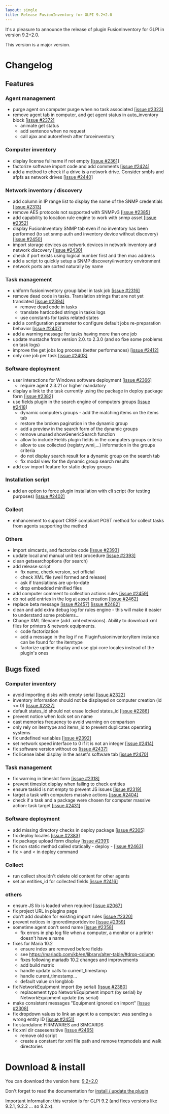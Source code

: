 ```yaml
---
layout: single
title: Release FusionInventory for GLPI 9.2+2.0
---
```


It's a pleasure to announce the release of plugin FusionInventory for GLPI in version 9.2+2.0.

This version is a major version.



# Changelog

## Features

### Agent management

* purge agent on computer purge when no task associated [[issue #2323]](https://github.com/fusioninventory/fusioninventory-for-glpi/issues/2323)
* remove agent tab in computer, and get agent status in auto_inventory block [[issue #2372]](https://github.com/fusioninventory/fusioninventory-for-glpi/issues/2372)
   * animate get status
   * add sentence when no request
   * call ajax and autorefresh after forceinventory


### Computer inventory

* display license fullname if not empty [[issue #2361]](https://github.com/fusioninventory/fusioninventory-for-glpi/issues/2361)
* factorize software import code and add comments [[issue #2424]](https://github.com/fusioninventory/fusioninventory-for-glpi/issues/2424)
* add a method to check if a drive is a network drive. Consider smbfs and afpfs as network drives [[issue #2440]](https://github.com/fusioninventory/fusioninventory-for-glpi/issues/2440)


### Network inventory / discovery

* add column in IP range list to display the name of the SNMP credentials [[issue #2313]](https://github.com/fusioninventory/fusioninventory-for-glpi/issues/2313)
* remove AES protocols not supported with SNMPv3 [[issue #2385]](https://github.com/fusioninventory/fusioninventory-for-glpi/issues/2385)
* add capability to location rule engine to work with snmp asset [[issue #2352]](https://github.com/fusioninventory/fusioninventory-for-glpi/issues/2352)
* display FusionInventory SNMP tab even if no inventory has been performed (to set snmp auth and inventory device without discovery) [[issue #2450]](https://github.com/fusioninventory/fusioninventory-for-glpi/issues/2450)
* import storage devices as network devices in network inventory and network discovery [[issue #2430]](https://github.com/fusioninventory/fusioninventory-for-glpi/issues/2430)
* check if port exists using logical number first and then mac address
* add a script to quickly setup a SNMP discovery/inventory environment
* network ports are sorted naturally by name


### Task management

* uniform fusioninventory group label in task job [[issue #2316]](https://github.com/fusioninventory/fusioninventory-for-glpi/issues/2316)
* remove dead code in tasks. Translation strings that are not yet translated [[issue #2394]](https://github.com/fusioninventory/fusioninventory-for-glpi/issues/2394)
    * remove dead code in tasks
    * translate hardcoded strings in tasks logs
    * use constants for tasks related states
* add a configuration parameter to configure default jobs re-preparation behavior [[issue #2407]](https://github.com/fusioninventory/fusioninventory-for-glpi/issues/2407)
* add a warning message for tasks having more than one job
* update mustache from version 2.0. to 2.3.0 (and so fixe some problems on task logs)
* improve the get jobs log process (better performances) [[issue #2412]](https://github.com/fusioninventory/fusioninventory-for-glpi/issues/2412)
* only one job per task [[issue #2403]](https://github.com/fusioninventory/fusioninventory-for-glpi/issues/2403)


### Software deployment

* user interactions for Windows software deployment [[issue #2366]](https://github.com/fusioninventory/fusioninventory-for-glpi/issues/2366)
   * require agent 2.3.21 or higher mandatory
* display a link to the task currently using the package in deploy package form [[issue #2382]](https://github.com/fusioninventory/fusioninventory-for-glpi/issues/2382)
* use fields plugin in the search engine of computers groups [[issue #2418]](https://github.com/fusioninventory/fusioninventory-for-glpi/issues/2418)
   * dynamic computers groups - add the matching items on the items tab
   * restore the broken pagination in the dynamic group
   * add a preview in the search form of the dynamic groups
   * remove unused showGenericSearch function
   * allow to include Fields plugin fields in the computers groups criteria
   * allow to use collected (registry,wmi,...) information in the groups criteria
   * do not display search result for a dynamic group on the search tab
   * fix modal view for the dynamic group search results
* add csv import feature for static deploy groups


### Installation script

* add an option to force plugin installation with cli script (for testing purposes) [[issue #2402]](https://github.com/fusioninventory/fusioninventory-for-glpi/issues/2402)


### Collect

* enhancement to support CRSF compliant POST method for collect tasks from agents supporting the method


### Others

* import simcards, and factorize code [[issue #2393]](https://github.com/fusioninventory/fusioninventory-for-glpi/issues/2393)
* update local and manual unit test procedure [[issue #2393]](https://github.com/fusioninventory/fusioninventory-for-glpi/issues/2419)
* clean getsearchoptions (for search)
* add release script
   * fix name, check version, set official
   * check XML file (well formed and release)
   * ask if translations are up-to-date
   * drop embedded minified files
* add computer comment to collection actions rules [[issue #2459]](https://github.com/fusioninventory/fusioninventory-for-glpi/issues/2459)
* do not add entries in the log at asset creation [[issue #2462]](https://github.com/fusioninventory/fusioninventory-for-glpi/issues/2462)
* replace beta message [[issue #2457]](https://github.com/fusioninventory/fusioninventory-for-glpi/issues/2457) [[issue #2482]](https://github.com/fusioninventory/fusioninventory-for-glpi/issues/2482)
* clean and add extra debug log for rules engine - this will make it easier to understand some problems...
* Change XML filename (add .xml extensions). Ability to download xml files for printers & network equipments.
   * code factorization
   * add a message in the log if no PluginFusioninventoryItem instance can be found for the itemtype
   * factorize uptime display and use glpi core locales instead of the plugin's ones



## Bugs fixed

### Computer inventory

* avoid importing disks with empty serial [[issue #2322]](https://github.com/fusioninventory/fusioninventory-for-glpi/issues/2322)
* inventory information should not be displayed on computer creation (id <= 0) [[issue #2327]](https://github.com/fusioninventory/fusioninventory-for-glpi/issues/2327)
* default states_id should not erase locked states_id [[issue #2286]](https://github.com/fusioninventory/fusioninventory-for-glpi/issues/2286)
* prevent notice when lock set on name
* cast memories frequency to avoid warning on comparison
* only rely on itemtype and items_id to prevent duplicates operating systems
* fix undefined variables [[issue #2392]](https://github.com/fusioninventory/fusioninventory-for-glpi/issues/2392)
* set network speed interface to 0 if it is not an integer [[issue #2414]](https://github.com/fusioninventory/fusioninventory-for-glpi/issues/2414)
* fix software version without os [[issue #2437]](https://github.com/fusioninventory/fusioninventory-for-glpi/issues/2437)
* fix license label display in the asset's software tab [[issue #2470]](https://github.com/fusioninventory/fusioninventory-for-glpi/issues/2470)


### Task management

* fix warning in timeslot form [[issue #2318]](https://github.com/fusioninventory/fusioninventory-for-glpi/issues/2318)
* prevent timeslot display when failing to check entities
* ensure taskid is not empty to prevent JS issues [[issue #2319]](https://github.com/fusioninventory/fusioninventory-for-glpi/issues/2319)
* target a task with computers massive actions [[issue #2404]](https://github.com/fusioninventory/fusioninventory-for-glpi/issues/2404)
* check if a task and a package were chosen for computer massive action: task target [[issue #2431]](https://github.com/fusioninventory/fusioninventory-for-glpi/issues/2431)


### Software deployment

* add missing directory checks in deploy package [[issue #2305]](https://github.com/fusioninventory/fusioninventory-for-glpi/issues/2305)
* fix deploy locales [[issue #2383]](https://github.com/fusioninventory/fusioninventory-for-glpi/issues/2383)
* fix package upload form display [[issue #2391]](https://github.com/fusioninventory/fusioninventory-for-glpi/issues/2391)
* fix non static method called statically - deploy - [[issue #2463]](https://github.com/fusioninventory/fusioninventory-for-glpi/issues/2463)
* fix > and < in deploy command


### Collect

* run collect shouldn't delete old content for other agents
* set an entities_id for collected fields [[issue #2416]](https://github.com/fusioninventory/fusioninventory-for-glpi/issues/2416)


### others

* ensure JS lib is loaded when required [[issue #2067]](https://github.com/fusioninventory/fusioninventory-for-glpi/issues/2318)
* fix project URL in plugins page
* don't add doublon for existing import rules [[issue #2320]](https://github.com/fusioninventory/fusioninventory-for-glpi/issues/2320)
* prevent notices in ignoredimportdevice [[issue #2359]](https://github.com/fusioninventory/fusioninventory-for-glpi/issues/2359)
* sometime agent don't send name [[issue #2358]](https://github.com/fusioninventory/fusioninventory-for-glpi/issues/2358)
   * fix errors in php log file when a computer, a monitor or a printer doesn't have a name
* fixes for Maria 10.2
   * ensure index are removed before fields
   * see https://mariadb.com/kb/en/library/alter-table/#drop-column
   * fixes following mariadb 10.2 changes and improvements
   * add build matrix
   * handle update calls to current_timestamp
   * handle curent_timestamp...
   * default value on longblob
* fix NetworkEquipment import (by serial) [[issue #2380]](https://github.com/fusioninventory/fusioninventory-for-glpi/issues/2380)
   * replacement typo NetworkEquipment import (by serial) by NetworkEquipment update (by serial)
* make consistent messages "Equipment ignored on import" [[issue #2308]](https://github.com/fusioninventory/fusioninventory-for-glpi/issues/2308)
* fix dropdown values to link an agent to a computer: was sending a wrong entity ID [[issue #2451]](https://github.com/fusioninventory/fusioninventory-for-glpi/issues/2451)
* fix standalone FIRMWARES and SIMCARDS
* fix xml dir casesensitive [[issue #2465]](https://github.com/fusioninventory/fusioninventory-for-glpi/issues/2465)
    * remove old script
    * create a constant for xml file path and remove tmpmodels and walk directories


# Download & install

You can download the version here: [9.2+2.0](https://github.com/fusioninventory/fusioninventory-for-glpi/releases/tag/glpi9.2%2B2.0)

Don't forget to read the documentation for [install / update the plugin](https://documentation.fusioninventory.org/%20FusionInventory_for_GLPI/%20%20Installation%20%26%20update/1.installation/)

Important information: this version is for GLPI 9.2 (and fixes versions like 9.2.1, 9.2.2 ... so 9.2.x).

